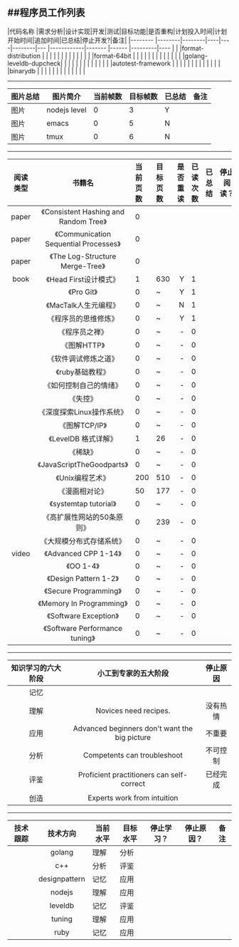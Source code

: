 ##程序员工作列表
------------------------------------------

|代码名称               |需求分析|设计实现|开发|测试|目标功能|是否重构|计划投入时间|计划开始时间|追加时间|已总结|停止开发?|备注|
|--------               |--------|--------|----|----|--------|---     |------------|-------     |------  |---------|----  |    |
|format-distribution    |        |        |    |    |        |        |            |            |        |         |      |    |
|format-64bit           |        |        |    |    |        |        |            |            |        |         |      |    |
|golang-leveldb-dupcheck|        |        |    |    |        |        |            |            |        |         |      |    |
|autotest-framework     |        |        |    |    |        |        |            |            |        |         |      |    |
|binarydb               |        |        |    |    |        |        |            |            |        |         |      |    |

------------------------------------------

|图片总结|图片简介    |当前帧数|目标帧数|已总结|备注|
|      --|--          |      --|      --|    --|  --|
|图片    |nodejs level|0       |3       |Y     |    |
|图片    |emacs       |0       |5       |N     |    |
|图片    |tmux        |0       |6       |N     |    |

--------------------------------------------

|阅读类型|书籍名                               |当前页数|目标页数|是否重读|已读次数|已总结|停止阅读？|备注|
| :----: | :-:                                 | :----- | :--    | ---:   | :---   |---:  | ----     | -- |  
|paper  |《Consistent Hashing and Random Tree》|0       |        |        |        |      |          |    |
|paper  |《Communication Sequential Processes》|0       |        |        |        |      |          |    |
|paper  |《The Log-Structure Merge-Tree》      |0       |        |        |        |      |          |    |
|book   |《Head First设计模式》                |1       | 630    |       Y| 1      |      |          |    |
|       |《Pro Git》	                       |0       |  ~     |       Y| 1      |      |          |    |
|       |《MacTalk人生元编程》                 |0       |  ~     |       N| 1      |      |          |    |
|       |《程序员的思维修炼》                  |0       |  ~     |       Y| 1      |      |          |    |
|       |《程序员之禅》                        |0       |  ~     |       -| 0      |      |          |    |
|       |《图解HTTP》                          |0       |  ~     |       -| 0      |      |          |    |
|       |《软件调试修炼之道》                  |0       |  ~     |       -| 0      |      |          |    |
|       |《ruby基础教程》                      |0       |  ~     |       -| 0      |      |          |    |
|       |《如何控制自己的情绪》                |0       |  ~     |       -| 0      |      |          |    |
|       |《失控》                              |0       |  ~     |       -| 0      |      |          |    |
|       |《深度探索Linux操作系统》             |0       |  ~     |       -| 0      |      |          |    |
|       |《图解TCP/IP》                        |0       |  ~     |       -| 0      |      |          |    |
|       |《LevelDB 格式详解》                  |1       |  26    |       -| 0      |      |          |    |
|       |《稀缺》                              |0       |  ~     |       -| 0      |      |          |    |
|       |《JavaScriptTheGoodparts》            |0       |  ~     |       -| 0      |      |          |    |
|       |《Unix编程艺术》                      |200     |  510   |       -| 0      |      |          |    |
|       |《漫画相对论》                        |50      |  177   |       -| 0      |      |          |    |
|       |《systemtap tutorial》                |0       |  ~     |       -| 0      |      |          |    |
|       |《高扩展性网站的50条原则》            |0       |  239   |       -| 0      |      |          |    |
|       |《大规模分布式存储系统》              |0       |  ~     |       -| 0      |      |          |    |
|video  |《Advanced CPP 1-14》                 |0       |  ~     |       -| 0      |      |          |    |
|       |《OO 1-4》                            |0       |  ~     |       -| 0      |      |          |    |
|       |《Design Pattern 1-2》                |0       |  ~     |       -| 0      |      |          |    |
|       |《Secure Programming》                |0       |  ~     |       -| 0      |      |          |    |
|       |《Memory In Programming》             |0       |  ~     |       -| 0      |      |          |    |
|       |《Software Exception》                |0       |  ~     |       -| 0      |      |          |    |
|       |《Software Performance tuning》       |0       |  ~     |       -| 0      |      |          |    |

--------------------------------------------

|知识学习的六大阶段|小工到专家的五大阶段                         |停止原因|
| :---:            | :---:                                       |:--:    |
|记忆              |                                             |        |
|理解              |Novices need recipes.                        |没有热情|
|应用              |Advanced beginners don't want the big picture|不重要  |
|分析              |Competents can troubleshoot                  |不可控制|
|评鉴              |Proficient practitioners can self-correct    |已经完成|
|创造              |Experts work from intuition                  |        |

--------------------------------------------

| 技术跟踪 | 技术方向    | 当前水平 | 目标水平	| 停止学习？| 停止原因？| 备注 |
| -------  | :------:    | -------  | -------   | -------   | -------   | ---- |
|          |golang       |    理解  | 分析      |
|          | c++         |    分析  | 评鉴      |
|          |designpattern|    记忆  | 应用      |
|          | nodejs      |    理解  | 应用      |
|          | leveldb     |    记忆  | 评鉴      |
|          | tuning      |    理解  | 应用      |
|          | ruby        |    记忆  | 应用      |


